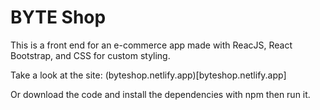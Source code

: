 # BYTE Shop

This is a front end for an e-commerce app made with
ReacJS, React Bootstrap, and CSS for custom styling.

Take a look at the site:    (byteshop.netlify.app)[byteshop.netlify.app]

Or download the code and install the dependencies with npm then run it.
